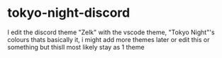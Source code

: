 # tokyo-night-discord
I edit the discord theme "Zelk" with the vscode theme, "Tokyo Night"'s colours
thats basically it, i might add more themes later or edit this or something but thisll most likely stay as 1 theme
